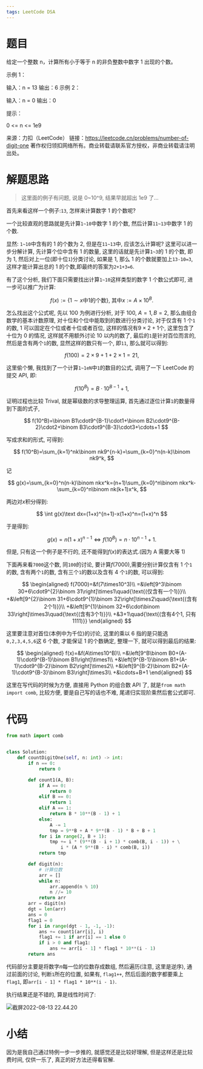 ```yaml
---
tags: LeetCode DSA
---
```


# 题目

给定一个整数 n，计算所有小于等于 n 的非负整数中数字 1 出现的个数。

示例 1：

输入：n = 13
输出：6
示例 2：

输入：n = 0
输出：0

提示：

0 <= n <= 1e9

来源：力扣（LeetCode）
链接：https://leetcode.cn/problems/number-of-digit-one
著作权归领扣网络所有。商业转载请联系官方授权，非商业转载请注明出处。

# 解题思路

> 这里面的例子有问题, 说是 0~10^9, 结果早就超出 1e9 了...

首先来看这样一个例子:`13`, 怎样来计算数字 1 的个数呢?

一个比较直观的思路就是先计算`1~10`中数字 1 的个数, 然后计算`11~13`中数字 1 的个数.

显然: `1~10`中含有的 1 的个数为 2, 但是在`11~13`中, 应该怎么计算呢? 这里可以进一步分解计算, 先计算个位中含有 1 的数量, 这里的话就是先计算`1~3`的 1 的个数, 即为 1, 然后对上一位(即十位`1`)分类讨论, 如果是 1, 那么 1 的个数就要加上`13-10=3`, 这样才能计算出总的 1 的个数,即最终的答案为`2+1+3=6`.

有了这个分析, 我们下面只需要找出计算`1~10`这样类型的数字 1 个数公式即可, 进一步可以推广为计算:

$$
f(x):=\{1\sim x\text{中1的个数}\}\text{, 其中}x:=A\times 10^B.
$$

怎么找出这个公式呢, 先以 100 为例进行分析, 对于 100, $A=1,B=2$, 那么由组合数学的基本计数原理, 对十位和个位中能取到的数进行分类讨论, 对于仅含有 1 个`1`的数, 1 可以固定在个位或者十位或者百位, 这样的情况有$9\times2+1$个, 这里包含了十位为 0 的情况, 这样就不用额外讨论 10 以内的数了, 最后的`1`是针对百位而言的, 然后是含有两个`1`的数, 显然这样的数只有一个, 即`11`, 那么就可以得到:

$$
f(100)=2\times9+1+2\times1=21,
$$

这里偷个懒, 我找到了一个计算`1~1eN`中`1`的数目的公式, 调用了一下 LeetCode 的提交 API, 即:

$$
f(10^B)=B\cdot10^{B-1}+1,
$$

证明过程也比较 Trival, 就是幂级数的求导整理运算, 首先通过逐位计算`1`的数量得到下面的式子,

$$
f(10^B)=\binom B1\cdot9^{B-1}\cdot1+\binom B2\cdot9^{B-2}\cdot2+\binom B3\cdot9^{B-3}\cdot3+\cdots+1
$$

写成求和的形式, 可得到:

$$
f(10^B)=\sum_{k=1}^nk\binom nk9^{n-k}=\sum_{k=0}^n(n-k)\binom nk9^k,
$$

记

$$
g(x)=\sum_{k=0}^n(n-k)\binom nkx^k=(n+1)\sum_{k=0}^n\binom nkx^k-\sum_{k=0}^n\binom nk(k+1)x^k,
$$

两边对$x$积分得到:

$$
\int g(x)\text dx=(1+x)^{n+1}-x(1+x)^n=(1+x)^n
$$

于是得到:

$$
g(x)=n(1+x)^{n-1}\iff f(10^B)=n\cdot10^{n-1}+1.
$$

但是, 只有这一个例子是不行的, 还不能得到$f(x)$的表达式.(因为 A 需要大等 1)

下面再来看`7000`这个数, 同`100`的讨论, 要计算$f(7000)$,需要分别计算仅含有 1 个`1`的数, 含有两个`1`的数, 含有三个`1`的数以及含有 4 个`1`的数, 可以得到:

$$
\begin{aligned}
f(7000)=&f(7\times10^3)\\
=&\left[9^3\binom 30+6\cdot9^{2}\binom 31\right]\times1\quad{\text{(仅含有一个1)}}\\
+&\left[9^{2}\binom 31+6\cdot9^{1}\binom 32\right]\times2\quad{\text{(含有2个1)}}\\
+&\left[9^{1}\binom 32+6\cdot\binom 33\right]\times3\quad{\text{(含有3个1)}}\\
+&3+1\quad{\text{(含有4个1, 只有1111)}}
\end{aligned}
$$

这里要注意对首位(本例中为千位)的讨论, 这里的乘以 6 指的是只能选`0,2,3,4,5,6`这 6 个数, 才能保证 1 的个数确定, 整理一下, 就可以得到最后的结果:

$$
\begin{aligned}
f(x)=&f(A\times10^B)\\
=&\left[9^B\binom B0+(A-1)\cdot9^{B-1}\binom B1\right]\times1\\
+&\left[9^{B-1}\binom B1+(A-1)\cdot9^{B-2}\binom B2\right]\times2\\
+&\left[9^{B-2}\binom B2+(A-1)\cdot9^{B-3}\binom B3\right]\times3\\
+&\cdots+B+1
\end{aligned}
$$

这里在写代码的时候为方便, 直接用 Python 的组合数 API 了, 就是`from math import comb`, 比较方便, 要是自己写的话也不难, 尾递归实现阶乘然后套公式即可.

# 代码

```python
from math import comb


class Solution:
    def countDigitOne(self, n: int) -> int:
        if n == 0:
            return 0

        def count1(A, B):
            if A == 0:
                return 0
            elif B == 0:
                return 1
            elif A == 1:
                return B * 10**(B - 1) + 1
            else:
                A -= 1
                tmp = 9**B + A * 9**(B - 1) * B + B + 1
            for i in range(2, B + 1):
                tmp += i * (9**(B - i + 1) * comb(B, i - 1)) + \
                    i * (A * 9**(B - i) * comb(B, i))
            return tmp

        def digit(n):
            # 计算位数
            arr = []
            while n:
                arr.append(n % 10)
                n //= 10
            return arr
        arr = digit(n)
        dgt = len(arr)
        ans = 0
        flag1 = 0
        for i in range(dgt - 1, -1, -1):
            ans += count1(arr[i], i)
            flag1 += 1 if arr[i] == 1 else 0
            if i > 0 and flag1:
                ans += arr[i - 1] * flag1 * 10**(i - 1)
        return ans
```

代码部分主要是将数字$n$每一位的位数存成数组, 然后遍历(注意, 这里是逆序), 通过前面的讨论, 判断`1`所在的位置, 如果有, `flag1++`, 然后后面的数字都要乘上`flag1`, 即`arr[i - 1] * flag1 * 10**(i - 1)`.

执行结果还是不错的, 算是线性时间了:

![截屏2022-08-13 22.44.20](https://s2.loli.net/2022/08/13/lknRwb7iupWJ3aM.jpg)

# 小结

因为是我自己通过特例一步一步推的, 就感觉还是比较好理解, 但是这样还是比较费时间, 仅供一乐了, 真正的好方法还得看官解.

